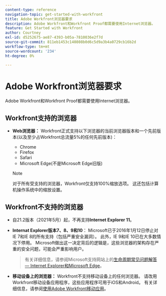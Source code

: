 ```yaml
---
content-type: reference
navigation-topic: get-started-with-workfront
title: Adobe Workfront浏览器要求
description: Adobe Workfront和Workfront Proof都需要使用Internet浏览器。
feature: Get Started with Workfront
author: Courtney
exl-id: d5252675-ae87-4393-b05a-7810036e2f7d
source-git-commit: 811eb1453c140808b0d6c5d9a3b4a0729cb16b2d
workflow-type: tm+mt
source-wordcount: '234'
ht-degree: 0%

---
```


# Adobe Workfront浏览器要求

<!--Audited: 01/2024-->

Adobe Workfront和Workfront Proof都需要使用Internet浏览器。

## Workfront支持的浏览器

* **Web浏览器：** Workfront正式支持以下浏览器的当前浏览器版本和一个先前版本(以及至少占Workfront总流量5%的任何先前版本)：

   * Chrome
   * Firefox
   * Safari
   * Microsoft Edge(不是Microsoft Edge旧版)

  >[!NOTE]
  >
  >对于所有受支持的浏览器，Workfront仅支持100%缩放选项。 这还包括计算机操作系统中的缩放设置。

## Workfront不支持的浏览器

* 自21.2版本（2021年5月）起，不再支持&#x200B;**Internet Explorer 11**。

* **Internat Explorer版本7、8、9和10**： Microsoft已于2016年1月12日停止对IE 7和IE 8的所有支持（包括严重安全漏洞）。 此外，IE 9和IE 10已在大多数情况下停用。 Microsoft做出这一决定背后的逻辑是，这些浏览器的架构存在严重的安全问题，可能会严重影响用户。
  >有关详细信息，请参阅Microsoft支持网站上的[生命周期常见问题解答 — Internet Explorer和Microsoft Edge](https://support.microsoft.com/en-us/help/17454/lifecycle-faq-internet-explorer)。<!--the title of this page changes; ensure accuracy-->

* **移动设备上的浏览器：** Workfront不支持移动设备上的任何浏览器。 请改用Workfront移动设备应用程序，这些应用程序可用于iOS和Android。 有关详细信息，请参阅[使用Adobe Workfront移动应用](../workfront-basics/mobile-apps/using-the-workfront-mobile-app/use-the-mobile-app.md)。



